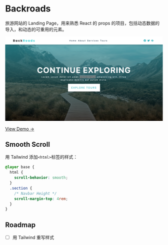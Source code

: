 # Backroads

旅游网站的 Landing Page，用来熟悉 React 的 props 的项目，包括动态数据的导入，和动态的可重用的元素。

![](public/screenshot.png)

[View Demo →](https://react-backroads.vercel.app/)

## Smooth Scroll
用 Tailwind 添加`<html>`标签的样式：
```css
@layer base {
  html {
    scroll-behavior: smooth;
  }
  .section {
    /* Navbar Height */
    scroll-margin-top: 4rem;
  }
}
```

## Roadmap

- [ ] 用 Tailwind 重写样式